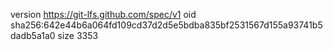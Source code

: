 version https://git-lfs.github.com/spec/v1
oid sha256:642e44b6a064fd109cd37d2d5e5bdba835bf2531567d155a93741b5dadb5a1a0
size 3353
